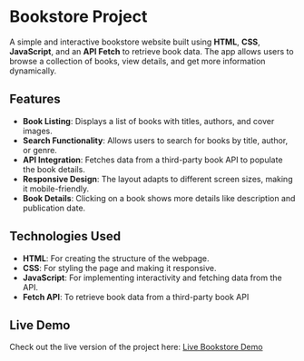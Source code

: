 # Bookstore Project

A simple and interactive bookstore website built using **HTML**, **CSS**, **JavaScript**, and an **API Fetch** to retrieve book data. The app allows users to browse a collection of books, view details, and get more information dynamically.

## Features

- **Book Listing**: Displays a list of books with titles, authors, and cover images.
- **Search Functionality**: Allows users to search for books by title, author, or genre.
- **API Integration**: Fetches data from a third-party book API to populate the book details.
- **Responsive Design**: The layout adapts to different screen sizes, making it mobile-friendly.
- **Book Details**: Clicking on a book shows more details like description and publication date.

## Technologies Used

- **HTML**: For creating the structure of the webpage.
- **CSS**: For styling the page and making it responsive.
- **JavaScript**: For implementing interactivity and fetching data from the API.
- **Fetch API**: To retrieve book data from a third-party book API 
## Live Demo

Check out the live version of the project here: [Live Bookstore Demo](https://bookstore-namira.vercel.app/)

